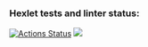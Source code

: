 ### Hexlet tests and linter status:
[![Actions Status](https://github.com/AnastasiaVasileva/frontend-project-44/actions/workflows/hexlet-check.yml/badge.svg)](https://github.com/AnastasiaVasileva/frontend-project-44/actions)
<a href="https://codeclimate.com/github/AnastasiaVasileva/frontend-project-44/maintainability"><img src="https://api.codeclimate.com/v1/badges/0b536561303295b4ea08/maintainability" /></a>
